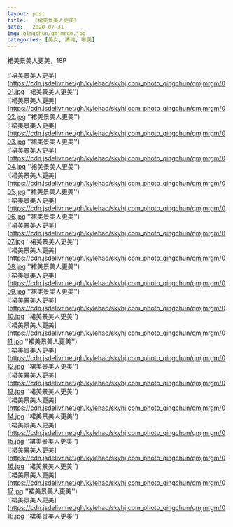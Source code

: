 ```yaml
---
layout: post
title:  《裙美景美人更美》
date:   2020-07-31
img: qingchun/qmjmrgm.jpg
categories: [美女, 清纯, 唯美]
---
```


裙美景美人更美，18P

![裙美景美人更美](https://cdn.jsdelivr.net/gh/kylehao/skyhj.com_photo_qingchun/qmjmrgm/001.jpg ''裙美景美人更美'') <br>
![裙美景美人更美](https://cdn.jsdelivr.net/gh/kylehao/skyhj.com_photo_qingchun/qmjmrgm/002.jpg ''裙美景美人更美'') <br>
![裙美景美人更美](https://cdn.jsdelivr.net/gh/kylehao/skyhj.com_photo_qingchun/qmjmrgm/003.jpg ''裙美景美人更美'') <br>
![裙美景美人更美](https://cdn.jsdelivr.net/gh/kylehao/skyhj.com_photo_qingchun/qmjmrgm/004.jpg ''裙美景美人更美'') <br>
![裙美景美人更美](https://cdn.jsdelivr.net/gh/kylehao/skyhj.com_photo_qingchun/qmjmrgm/005.jpg ''裙美景美人更美'') <br>
![裙美景美人更美](https://cdn.jsdelivr.net/gh/kylehao/skyhj.com_photo_qingchun/qmjmrgm/006.jpg ''裙美景美人更美'') <br>
![裙美景美人更美](https://cdn.jsdelivr.net/gh/kylehao/skyhj.com_photo_qingchun/qmjmrgm/007.jpg ''裙美景美人更美'') <br>
![裙美景美人更美](https://cdn.jsdelivr.net/gh/kylehao/skyhj.com_photo_qingchun/qmjmrgm/008.jpg ''裙美景美人更美'') <br>
![裙美景美人更美](https://cdn.jsdelivr.net/gh/kylehao/skyhj.com_photo_qingchun/qmjmrgm/009.jpg ''裙美景美人更美'') <br>
![裙美景美人更美](https://cdn.jsdelivr.net/gh/kylehao/skyhj.com_photo_qingchun/qmjmrgm/010.jpg ''裙美景美人更美'') <br>
![裙美景美人更美](https://cdn.jsdelivr.net/gh/kylehao/skyhj.com_photo_qingchun/qmjmrgm/011.jpg ''裙美景美人更美'') <br>
![裙美景美人更美](https://cdn.jsdelivr.net/gh/kylehao/skyhj.com_photo_qingchun/qmjmrgm/012.jpg ''裙美景美人更美'') <br>
![裙美景美人更美](https://cdn.jsdelivr.net/gh/kylehao/skyhj.com_photo_qingchun/qmjmrgm/013.jpg ''裙美景美人更美'') <br>
![裙美景美人更美](https://cdn.jsdelivr.net/gh/kylehao/skyhj.com_photo_qingchun/qmjmrgm/014.jpg ''裙美景美人更美'') <br>
![裙美景美人更美](https://cdn.jsdelivr.net/gh/kylehao/skyhj.com_photo_qingchun/qmjmrgm/015.jpg ''裙美景美人更美'') <br>
![裙美景美人更美](https://cdn.jsdelivr.net/gh/kylehao/skyhj.com_photo_qingchun/qmjmrgm/016.jpg ''裙美景美人更美'') <br>
![裙美景美人更美](https://cdn.jsdelivr.net/gh/kylehao/skyhj.com_photo_qingchun/qmjmrgm/017.jpg ''裙美景美人更美'') <br>
![裙美景美人更美](https://cdn.jsdelivr.net/gh/kylehao/skyhj.com_photo_qingchun/qmjmrgm/018.jpg ''裙美景美人更美'') <br>
